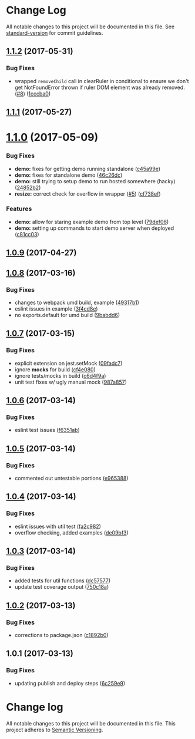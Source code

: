 # Change Log

All notable changes to this project will be documented in this file. See [standard-version](https://github.com/conventional-changelog/standard-version) for commit guidelines.

<a name="1.1.2"></a>
## [1.1.2](https://github.com/datchley/react-scale-text/compare/v1.1.1...v1.1.2) (2017-05-31)


### Bug Fixes

* wrapped `removeChild` call in clearRuler in conditional to ensure we don't get NotFoundError thrown if ruler DOM element was already removed. ([#8](https://github.com/datchley/react-scale-text/issues/8)) ([1cccba0](https://github.com/datchley/react-scale-text/commit/1cccba0))



<a name="1.1.1"></a>
## [1.1.1](https://github.com/datchley/react-scale-text/compare/v1.1.0...v1.1.1) (2017-05-27)



<a name="1.1.0"></a>
# [1.1.0](https://github.com/datchley/react-scale-text/compare/v1.0.9...v1.1.0) (2017-05-09)


### Bug Fixes

* **demo:** fixes for getting demo running standalone ([c45a99e](https://github.com/datchley/react-scale-text/commit/c45a99e))
* **demo:** fixes for standalone demo ([46c26dc](https://github.com/datchley/react-scale-text/commit/46c26dc))
* **demo:** still trying to setup demo to run hosted somewhere (hacky) ([24852b2](https://github.com/datchley/react-scale-text/commit/24852b2))
* **resize:** correct check for overflow in wrapper ([#5](https://github.com/datchley/react-scale-text/issues/5)) ([cf738ef](https://github.com/datchley/react-scale-text/commit/cf738ef))


### Features

* **demo:** allow for staring example demo from top level ([79def06](https://github.com/datchley/react-scale-text/commit/79def06))
* **demo:** setting up commands to start demo server when deployed ([c81cc03](https://github.com/datchley/react-scale-text/commit/c81cc03))



<a name="1.0.9"></a>
## [1.0.9](https://github.com/datchley/react-scale-text/compare/v1.0.8...v1.0.9) (2017-04-27)



<a name="1.0.8"></a>
## [1.0.8](https://github.com/datchley/react-scale-text/compare/v1.0.7...v1.0.8) (2017-03-16)


### Bug Fixes

* changes to webpack umd build, example ([49317b1](https://github.com/datchley/react-scale-text/commit/49317b1))
* eslint issues in example ([3f4cd8e](https://github.com/datchley/react-scale-text/commit/3f4cd8e))
* no exports.default for umd build ([9babdd6](https://github.com/datchley/react-scale-text/commit/9babdd6))



<a name="1.0.7"></a>
## [1.0.7](https://github.com/datchley/react-scale-text/compare/v1.0.6...v1.0.7) (2017-03-15)


### Bug Fixes

* explicit extension on jest.setMock ([09fadc7](https://github.com/datchley/react-scale-text/commit/09fadc7))
* ignore __mocks__ for build ([cf4e080](https://github.com/datchley/react-scale-text/commit/cf4e080))
* ignore tests/mocks in build ([c6d4f9a](https://github.com/datchley/react-scale-text/commit/c6d4f9a))
* unit test fixes w/ ugly manual mock ([987a857](https://github.com/datchley/react-scale-text/commit/987a857))



<a name="1.0.6"></a>
## [1.0.6](https://github.com/datchley/react-scale-text/compare/v1.0.5...v1.0.6) (2017-03-14)


### Bug Fixes

* eslint test issues ([f6351ab](https://github.com/datchley/react-scale-text/commit/f6351ab))



<a name="1.0.5"></a>
## [1.0.5](https://github.com/datchley/react-scale-text/compare/v1.0.4...v1.0.5) (2017-03-14)


### Bug Fixes

* commented out untestable portions ([e965388](https://github.com/datchley/react-scale-text/commit/e965388))



<a name="1.0.4"></a>
## [1.0.4](https://github.com/datchley/react-scale-text/compare/v1.0.3...v1.0.4) (2017-03-14)


### Bug Fixes

* eslint issues with util test ([fa2c982](https://github.com/datchley/react-scale-text/commit/fa2c982))
* overflow checking, added examples ([de09bf3](https://github.com/datchley/react-scale-text/commit/de09bf3))



<a name="1.0.3"></a>
## [1.0.3](https://github.com/datchley/react-scale-text/compare/v1.0.2...v1.0.3) (2017-03-14)


### Bug Fixes

* added tests for util functions ([dc57577](https://github.com/datchley/react-scale-text/commit/dc57577))
* update test coverage output ([750c18a](https://github.com/datchley/react-scale-text/commit/750c18a))



<a name="1.0.2"></a>
## [1.0.2](https://github.com/datchley/react-scale-text/compare/v1.0.1...v1.0.2) (2017-03-13)


### Bug Fixes

* corrections to package.json ([c1892b0](https://github.com/datchley/react-scale-text/commit/c1892b0))



<a name="1.0.1"></a>
## 1.0.1 (2017-03-13)


### Bug Fixes

* updating publish and deploy steps ([6c259e9](https://github.com/datchley/react-scale-text/commit/6c259e9))



# Change log

All notable changes to this project will be documented in this file.
This project adheres to [Semantic Versioning](http://semver.org/).
